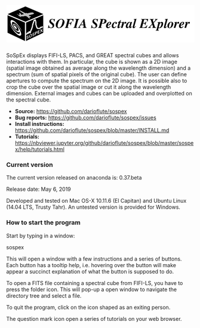 # <img alt="SoSpEx" src="sospex/icons/sospexlogo.png" height="100">

SoSpEx displays FIFI-LS, PACS, and GREAT spectral cubes and allows interactions with them.
In particular, the cube is shown as a 2D image (spatial image obtained as
average along the wavelength dimension) and a spectrum (sum of spatial pixels
of the original cube).
The user can define apertures to compute the spectrum on the 2D image.
It is possible also to crop the cube over the spatial image or cut it along
the wavelength dimension.
External images and cubes can be uploaded and overplotted on the spectral cube.

- **Source:** https://github.com/darioflute/sospex
- **Bug reports:** https://github.com/darioflute/sospex/issues
- **Install instructions:** https://github.com/darioflute/sospex/blob/master/INSTALL.md
- **Tutorials:** https://nbviewer.jupyter.org/github/darioflute/sospex/blob/master/sospex/help/tutorials.html

### Current version

The current version released on anaconda is: 0.37.beta  

Release date:  May 6, 2019

Developed and tested on Mac OS-X 10.11.6 (El Capitan) and 
Ubuntu Linux (14.04 LTS, Trusty Tahr). An untested version is provided for Windows.


### How to start the program

Start by typing in a window:

sospex

This will open a window with a few instructions and a series of buttons.
Each button has a tooltip help, i.e. hovering over the button will make appear
a succinct explanation of what the button is supposed to do.

To open a FITS file containing a spectral cube from FIFI-LS, you have to
press the folder icon. This will pop-up a open window to navigate the directory
tree and select a file.

To quit the program, click on the icon shaped as an exiting person.

The question mark icon open a series of tutorials on your web browser.
